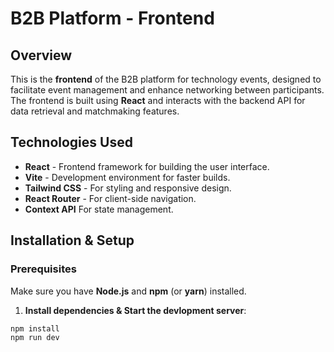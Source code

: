 # B2B Platform - Frontend

## Overview
This is the **frontend** of the B2B platform for technology events, designed to facilitate event management and enhance networking between participants. The frontend is built using **React** and interacts with the backend API for data retrieval and matchmaking features.

## Technologies Used
- **React** - Frontend framework for building the user interface.
- **Vite** - Development environment for faster builds.
- **Tailwind CSS** - For styling and responsive design.
- **React Router** - For client-side navigation.
- **Context API** For state management.

## Installation & Setup

### Prerequisites
Make sure you have **Node.js** and **npm** (or **yarn**) installed.

1. **Install dependencies & Start the devlopment server**:
  ```bash
npm install
npm run dev

